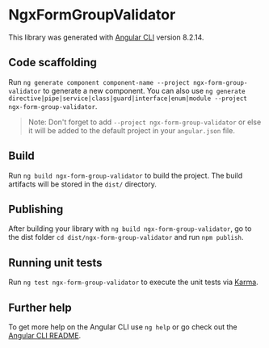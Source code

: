 # NgxFormGroupValidator

This library was generated with [Angular CLI](https://github.com/angular/angular-cli) version 8.2.14.

## Code scaffolding

Run `ng generate component component-name --project ngx-form-group-validator` to generate a new component. You can also use `ng generate directive|pipe|service|class|guard|interface|enum|module --project ngx-form-group-validator`.
> Note: Don't forget to add `--project ngx-form-group-validator` or else it will be added to the default project in your `angular.json` file. 

## Build

Run `ng build ngx-form-group-validator` to build the project. The build artifacts will be stored in the `dist/` directory.

## Publishing

After building your library with `ng build ngx-form-group-validator`, go to the dist folder `cd dist/ngx-form-group-validator` and run `npm publish`.

## Running unit tests

Run `ng test ngx-form-group-validator` to execute the unit tests via [Karma](https://karma-runner.github.io).

## Further help

To get more help on the Angular CLI use `ng help` or go check out the [Angular CLI README](https://github.com/angular/angular-cli/blob/master/README.md).
